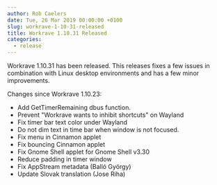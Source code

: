 ```yaml
---
author: Rob Caelers
date: Tue, 26 Mar 2019 00:00:00 +0100
slug: workrave-1-10-31-released
title: Workrave 1.10.31 Released
categories:
  - release
---
```

Workrave 1.10.31 has been released. This releases fixes a few issues in
combination with Linux desktop environments and has a few minor improvements.

<!--more-->
Changes since Workrave 1.10.23:

- Add GetTimerRemaining dbus function.
- Prevent "Workrave wants to inhibit shortcuts" on Wayland
- Fix timer bar text color under Wayland
- Do not dim text in time bar when window is not focused.
- Fix menu in Cinnamon applet
- Fix bouncing Cinnamon applet
- Fix Gnome Shell applet for Gnome Shell v3.30
- Reduce padding in timer window
- Fix AppStream metadata (Balló György)
- Update Slovak translation (Jose Riha)
